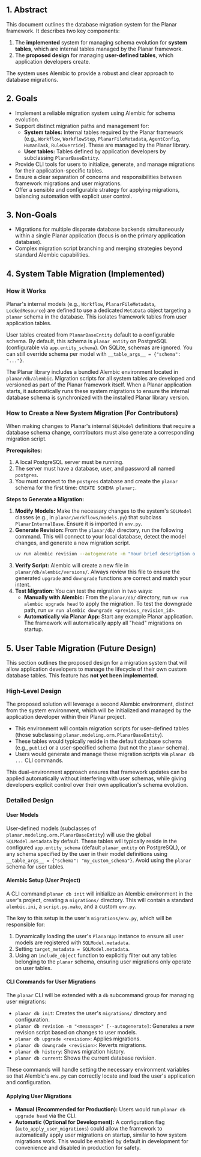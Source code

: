 ## 1. Abstract

This document outlines the database migration system for the Planar framework. It describes two key components:

1.  The **implemented** system for managing schema evolution for **system tables**, which are internal tables managed by the Planar framework.
2.  The **proposed design** for managing **user-defined tables**, which application developers create.

The system uses Alembic to provide a robust and clear approach to database migrations.

## 2. Goals

- Implement a reliable migration system using Alembic for schema evolution.
- Support distinct migration paths and management for:
  - **System tables:** Internal tables required by the Planar framework (e.g., `Workflow`, `WorkflowStep`, `PlanarFileMetadata`, `AgentConfig`, `HumanTask`, `RuleOverride`). These are managed by the Planar library.
  - **User tables:** Tables defined by application developers by subclassing `PlanarBaseEntity`.
- Provide CLI tools for users to initialize, generate, and manage migrations for their application-specific tables.
- Ensure a clear separation of concerns and responsibilities between framework migrations and user migrations.
- Offer a sensible and configurable strategy for applying migrations, balancing automation with explicit user control.

## 3. Non-Goals

- Migrations for multiple disparate database backends simultaneously within a single Planar application (focus is on the primary application database).
- Complex migration script branching and merging strategies beyond standard Alembic capabilities.

## 4. System Table Migration (Implemented)

### How it Works

Planar's internal models (e.g., `Workflow`, `PlanarFileMetadata`, `LockedResource`) are defined to use a dedicated `MetaData` object targeting a `planar` schema in the database. This isolates framework tables from user application tables.

User tables created from `PlanarBaseEntity` default to a configurable schema. By default, this schema is `planar_entity` on PostgreSQL (configurable via `app.entity_schema`). On SQLite, schemas are ignored. You can still override schema per model with `__table_args__ = {"schema": "..."}`.

The Planar library includes a bundled Alembic environment located in `planar/db/alembic`. Migration scripts for all system tables are developed and versioned as part of the Planar framework itself. When a Planar application starts, it automatically runs these system migrations to ensure the internal database schema is synchronized with the installed Planar library version.

### How to Create a New System Migration (For Contributors)

When making changes to Planar's internal `SQLModel` definitions that require a database schema change, contributors must also generate a corresponding migration script.

**Prerequisites:**

1.  A local PostgreSQL server must be running.
2.  The server must have a database, user, and password all named `postgres`.
3.  You must connect to the `postgres` database and create the `planar` schema for the first time: `CREATE SCHEMA planar;`.

**Steps to Generate a Migration:**

1.  **Modify Models:** Make the necessary changes to the system's `SQLModel` classes (e.g., in `planar/workflows/models.py`) that subclass `PlanarInternalBase`. Ensure it is imported in `env.py`.
2.  **Generate Revision:** From the `planar/db/` directory, run the following command. This will connect to your local database, detect the model changes, and generate a new migration script.
    ```bash
    uv run alembic revision --autogenerate -m "Your brief description of the schema change"
    ```
3.  **Verify Script:** Alembic will create a new file in `planar/db/alembic/versions/`. Always review this file to ensure the generated `upgrade` and `downgrade` functions are correct and match your intent.
4.  **Test Migration:** You can test the migration in two ways:
    - **Manually with Alembic:** From the `planar/db/` directory, run `uv run alembic upgrade head` to apply the migration. To test the downgrade path, run `uv run alembic downgrade <previous_revision_id>`.
    - **Automatically via Planar App:** Start any example Planar application. The framework will automatically apply all "head" migrations on startup.

## 5. User Table Migration (Future Design)

This section outlines the proposed design for a migration system that will allow application developers to manage the lifecycle of their own custom database tables. This feature has **not yet been implemented**.

### High-Level Design

The proposed solution will leverage a second Alembic environment, distinct from the system environment, which will be initialized and managed by the application developer within their Planar project.

- This environment will contain migration scripts for user-defined tables (those subclassing `planar.modeling.orm.PlanarBaseEntity`).
- These tables would typically reside in the default database schema (e.g., `public`) or a user-specified schema (but not the `planar` schema).
- Users would generate and manage these migration scripts via `planar db ...` CLI commands.

This dual-environment approach ensures that framework updates can be applied automatically without interfering with user schemas, while giving developers explicit control over their own application's schema evolution.

### Detailed Design

#### User Models

User-defined models (subclasses of `planar.modeling.orm.PlanarBaseEntity`) will use the global `SQLModel.metadata` by default. These tables will typically reside in the configured `app.entity_schema` (default `planar_entity` on PostgreSQL), or any schema specified by the user in their model definitions using `__table_args__ = {"schema": "my_custom_schema"}`. Avoid using the `planar` schema for user tables.

#### Alembic Setup (User Project)

A CLI command `planar db init` will initialize an Alembic environment in the user's project, creating a `migrations/` directory. This will contain a standard `alembic.ini`, a `script.py.mako`, and a custom `env.py`.

The key to this setup is the user's `migrations/env.py`, which will be responsible for:

1.  Dynamically loading the user's `PlanarApp` instance to ensure all user models are registered with `SQLModel.metadata`.
2.  Setting `target_metadata = SQLModel.metadata`.
3.  Using an `include_object` function to explicitly filter out any tables belonging to the `planar` schema, ensuring user migrations only operate on user tables.

#### CLI Commands for User Migrations

The `planar` CLI will be extended with a `db` subcommand group for managing user migrations:

- `planar db init`: Creates the user's `migrations/` directory and configuration.
- `planar db revision -m "<message>" [--autogenerate]`: Generates a new revision script based on changes to user models.
- `planar db upgrade <revision>`: Applies migrations.
- `planar db downgrade <revision>`: Reverts migrations.
- `planar db history`: Shows migration history.
- `planar db current`: Shows the current database revision.

These commands will handle setting the necessary environment variables so that Alembic's `env.py` can correctly locate and load the user's application and configuration.

#### Applying User Migrations

- **Manual (Recommended for Production):** Users would run `planar db upgrade head` via the CLI.
- **Automatic (Optional for Development):** A configuration flag (`auto_apply_user_migrations`) could allow the framework to automatically apply user migrations on startup, similar to how system migrations work. This would be enabled by default in development for convenience and disabled in production for safety.
